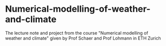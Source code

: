 # Numerical-modelling-of-weather-and-climate
The lecture note and project from the course "Numerical modelling of weather and climate" given by Prof Schaer and Prof Lohmann in ETH Zurich

